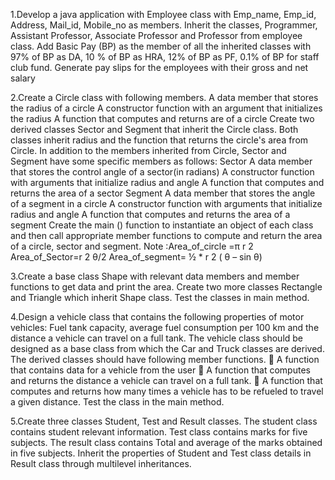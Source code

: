   1.Develop a java application with Employee class with Emp_name, Emp_id,
  Address, Mail_id, Mobile_no as members. Inherit the classes, Programmer,
  Assistant Professor, Associate Professor and Professor from employee class.
  Add Basic Pay (BP) as the member of all the inherited classes with 97% of BP as
  DA, 10 % of BP as HRA, 12% of BP as PF, 0.1% of BP for staff club fund.
  Generate pay slips for the employees with their gross and net salary
  
  2.Create a Circle class with following members.
  A data member that stores the radius of a circle
  A constructor function with an argument that initializes the radius
  A function that computes and returns are of a circle
  Create two derived classes Sector and Segment that inherit the Circle class.
  Both classes inherit radius and the function that returns the circle&#39;s area from
  Circle. In addition to the members inherited from Circle, Sector and Segment
  have some specific members as follows:
  Sector
  A data member that stores the control angle of a sector(in radians)
  A constructor function with arguments that initialize radius and angle
  A function that computes and returns the area of a sector
  Segment
  A data member that stores the angle of a segment in a circle
  A constructor function with arguments that initialize radius and angle
  A function that computes and returns the area of a segment
  Create the main () function to instantiate an object of each class and then call
  appropriate member functions to compute and return the area of a circle,
  sector and segment.
  Note :Area_of_circle =π r 2
  Area_of_Sector=r 2 θ/2
  Area_of_segment= ½ * r 2 ( θ – sin θ)

  3.Create a base class Shape with relevant data members and member functions to
  get data and print the area. Create two more classes Rectangle and Triangle
  which inherit Shape class. Test the classes in main method.

  4.Design a vehicle class that contains the following properties of motor vehicles:
  Fuel tank capacity, average fuel consumption per 100 km and the distance a
  vehicle can travel on a full tank. The vehicle class should be designed as a base
  class from which the Car and Truck classes are derived. The derived classes
  should have following member functions.
   A function that contains data for a vehicle from the user
   A function that computes and returns the distance a vehicle can travel on a
  full tank.
   A function that computes and returns how many times a vehicle has to be
  refueled to travel a given distance.
  Test the class in the main method.
  
  5.Create three classes Student, Test and Result classes. The student class
  contains student relevant information. Test class contains marks for five subjects.
  The result class contains Total and average of the marks obtained in five
  subjects. Inherit the properties of Student and Test class details in Result class
  through multilevel inheritances.
